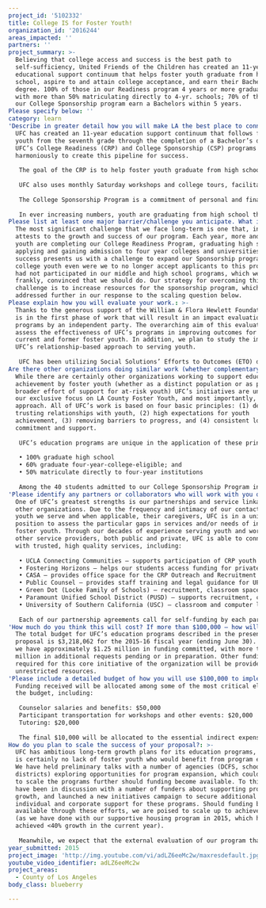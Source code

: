```yaml
---
project_id: '5102332'
title: College IS for Foster Youth!
organization_id: '2016244'
areas_impacted: ''
partners: ''
project_summary: >-
  Believing that college access and success is the best path to
  self-sufficiency, United Friends of the Children has created an 11-year
  educational support continuum that helps foster youth graduate from high
  school, aspire to and attain college acceptance, and earn their Bachelors
  degree. 100% of those in our Readiness program 4 years or more graduate HS,
  with more than 50% matriculating directly to 4-yr. schools; 70% of those in
  our College Sponsorship program earn a Bachelors within 5 years.
Please specify below: ''
category: learn
'Describe in greater detail how you will make LA the best place to connect:': >-
  UFC has created an 11-year education support continuum that follows foster
  youth from the seventh grade through the completion of a Bachelor’s degree.
  UFC’s College Readiness (CRP) and College Sponsorship (CSP) programs work
  harmoniously to create this pipeline for success. 
   
   The goal of the CRP is to help foster youth graduate from high school ready to succeed at a 4-year college or university. The CRP supports students from 7th through 12th grades. College Counselors meet one-on-one with each student in their homes and maintain frequent contact with students via telephone and email. The content of these meetings is driven by both the student’s needs and the counselor’s recommendations. Counselors serve as the main conduit for delivering a range of program content to CRP students. Acknowledging the crucial role caregivers have in helping maintain stability for students, UFC offers training in communication, conflict resolution, and other subjects designed to help them cope during a challenging developmental stage in the lives of all youth. 
   
   UFC also uses monthly Saturday workshops and college tours, facilitated by CRP College Counselors, to deliver program content, and encourage social interaction and the development of a college-bound culture among participants. Through these various activities, participation in the program helps students to earn their high-school diploma, graduate four-year-college eligible, apply to and attend college. We will serve 500 youth in the CRP in the coming year. 
   
   The College Sponsorship Program is a commitment of personal and financial support for up to 5 years to foster youth attending 4-year institutions. In addition to a $15,000/ five-year scholarship, each youth is paired one-on-one with a College Counselor. Counselors serve as the key source of support, guidance and as a resource throughout a student’s college experience. The program also includes paid internships, enrichment activities and post-graduation planning. By keeping youth involved, engaged, and interested in their education through close, mentoring relationships with UFC counselors, the CSP is increasing college graduation rates for foster youth.
   
   In ever increasing numbers, youth are graduating from high school through the CRP and attending universities through the CSP. In 2015, 25 seniors participating in the CRP joined the latest cohort in the CSP. In total, more than 200 students will participate in the CSP.
Please list at least one major barrier/challenge you anticipate. What is your strategy for overcoming these obstacles?: >-
  The most significant challenge that we face long-term is one that, in fact,
  attests to the growth and success of our program. Each year, more and more
  youth are completing our College Readiness Program, graduating high school,
  applying and gaining admission to four year colleges and universities. This
  success presents us with a challenge to expand our Sponsorship program for
  college youth even were we to no longer accept applicants to this program who
  had not participated in our middle and high school programs, which we are not,
  frankly, convinced that we should do. Our strategy for overcoming this
  challenge is to increase resources for the sponsorship program, which is
  addressed further in our response to the scaling question below.
Please explain how you will evaluate your work.: >-
  Thanks to the generous support of the William & Flora Hewlett Foundation, UFC
  is in the first phase of work that will result in an impact evaluation of our
  programs by an independent party. The overarching aim of this evaluation is to
  assess the effectiveness of UFC’s programs in improving outcomes for both
  current and former foster youth. In addition, we plan to study the impact of
  UFC’s relationship-based approach to serving youth. 
   
   UFC has been utilizing Social Solutions’ Efforts to Outcomes (ETO) database since 2009. As of January 2015, we have implemented redesigned “Touchpoints” – the interfaces that program staff uses to input data – for all UFC programs, and we are currently refining the process of data collection and reporting. UFC Counselors are responsible for entering data on all their interactions with the youth they serve. Review of the data is the role of our Outcomes & Evaluation Director, who we hired in June to oversee the entire process.
Are there other organizations doing similar work (whether complementary or competitive)? What is unique about your proposed approach?: >-
  While there are certainly other organizations working to support educational
  achievement by foster youth (whether as a distinct population or as part of a
  broader effort of support for at-risk youth) UFC’s initiatives are unique in
  our exclusive focus on LA County Foster Youth, and most importantly, in our
  approach. All of UFC’s work is based on four basic principles: (1) developing
  trusting relationships with youth, (2) high expectations for youth
  achievement, (3) removing barriers to progress, and (4) consistent long-term
  commitment and support. 
   
   UFC’s education programs are unique in the application of these principles to the educational challenges facing foster youth through the creation of an educational support continuum that can last as long as 11 years. We encourage youth to join our Readiness program in the 7th grade to gain the full benefit of our program, though some to enter as late as the 9th grade. Our experience shows that for youth who persist in the program for four years or more:
   
   • 100% graduate high school
   • 60% graduate four-year-college-eligible; and
   • 50% matriculate directly to four-year institutions
   
   Among the 40 students admitted to our College Sponsorship Program in 2015, were all 25 who completed the CRP and moved on to a four-year institution of higher education. (the remainder are LA County Foster Youth who applied directly to the CSP after completing high school without participating in the CRP). As the number of youth completing the CRP continues to grow (annual cohorts have grown each year since the program’s inception), increasingly those participating in the CSP will be completing an 11-year relationship with UFC. While we are proud of the achievement of our CSP scholars (<60% earning a bachelors degree within five years) we are especially encouraged by the success of those participating in this 11-year continuum. For the class of 2011, 71% are on track to graduate within five years, and for the classes of 2012 and 2013, 100% are on track to do so.
'Please identify any partners or collaborators who will work with you on this project. How much of the $100,000 grant award will each partner receive?': >-
  One of UFC’s greatest strengths is our partnerships and service linkage with
  other organizations. Due to the frequency and intimacy of our contact with
  youth we serve and when applicable, their caregivers, UFC is in a unique
  position to assess the particular gaps in services and/or needs of individual
  foster youth. Through our decades of experience serving youth and working with
  other service providers, both public and private, UFC is able to connect youth
  with trusted, high quality services, including:
   
   • UCLA Connecting Communities – supports participation of CRP youth in CODE to College (3 day/2 night UCLA program for rising 9th graders and alumni)
   • Fostering Horizons – helps our students access funding for private schools and assists with school-related funding needs for our students attending charter and private schools.
   • CASA – provides office space for the CRP Outreach and Recruitment Coordinator for recruitment efforts within Edelman Courthouse
   • Public Counsel – provides staff training and legal guidance for UFC
   • Green Dot (Locke Family of Schools) – recruitment, classroom space for workshops, office space for counselors during school day, access to students during school day
   • Paramount Unified School District (PUSD) – supports recruitment, classroom space for workshops, access to students during school day, provides a laptop to UFC College Counselor working with PUSD students
   • University of Southern California (USC) – classroom and computer lab space for workshops, venue for annual college fair.
   
   Each of our partnership agreements call for self-funding by each participating organization. Because of the significant investment (>$3 million annually) that UFC makes in the proposed programs, all funding received will support UFC.
'How much do you think this will cost? If more than $100,000 – how will you cover the additional costs?': >-
  The total budget for UFC’s education programs described in the present
  proposal is $3,218,062 for the 2015-16 fiscal year (ending June 30). To date,
  we have approximately $1.25 million in funding committed, with more than $2
  million in additional requests pending or in preparation. Other funding
  required for this core initiative of the organization will be provided through
  unrestricted resources.
'Please include a detailed budget of how you will use $100,000 to implement this project.': >-
  Funding received will be allocated among some of the most critical elements of
  the budget, including:
   
   Counselor salaries and benefits: $50,000
   Participant transportation for workshops and other events: $20,000
   Tutoring: $20,000
   
   The final $10,000 will be allocated to the essential indirect expenses without which no program would be possible.
How do you plan to scale the success of your proposal?: >-
  UFC has ambitious long-term growth plans for its education programs, and there
  is certainly no lack of foster youth who would benefit from program expansion.
  We have held preliminary talks with a number of agencies (DCFS, school
  districts) exploring opportunities for program expansion, which could help us
  to scale the programs further should funding become available. To this end, we
  have been in discussion with a number of funders about supporting program
  growth, and launched a new initiatives campaign to secure additional
  individual and corporate support for these programs. Should funding become
  available through these efforts, we are poised to scale up to achieve growth
  (as we have done with our supportive housing program in 2015, which has
  achieved <40% growth in the current year).
   
   Meanwhile, we expect that the external evaluation of our program that is currently underway will help us to validate our relationship-based service model, and identify opportunities to improve our program delivery, so that not only can we scale the program locally, but encourage its replication in communities nationwide.
year_submitted: 2015
project_image: 'http://img.youtube.com/vi/adLZ6eeMc2w/maxresdefault.jpg'
youtube_video_identifier: adLZ6eeMc2w
project_areas:
  - County of Los Angeles
body_class: blueberry

---
```

